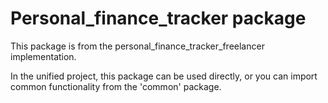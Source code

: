# Personal_finance_tracker package
    
This package is from the personal_finance_tracker_freelancer implementation.

In the unified project, this package can be used directly, or you can import common
functionality from the 'common' package.
